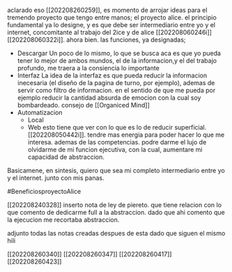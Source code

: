 aclarado eso [[202208260259]], es momento de arrojar ideas para el tremendo proyecto que tengo entre manos; el proyecto alice. el principio fundamental ya lo designe, y es que debe ser intermediario entre yo y el internet, concomitante al trabajo del 2ice y de alice  [[202208060246i]][[202208060322i]].  ahora bien. las funciones, ya designadas;


- Descargar 
	Un poco de lo mismo, lo que se busca aca es que yo pueda tener lo mejor de ambos mundos, el de la informacion,y el del trabajo profundo, me traera a la consiencia lo importante
- Interfaz
	La idea de la interfaz  es que pueda reducir la informacion inecesaria (el diseño de la pagina de turno, por ejemplo), ademas de servir como filtro de informacion. en el sentido de que me pueda por ejemplo reducir la cantidad absurda de emocion con la cual soy bombardeado. consejo de [[Organiced Mind]]
- Automatizacion 
	- Local 
	- Web
	esto tiene que ver con lo que es lo de reducir superficial. [[202208050442i]]. tendre mas energia para poder hacer lo que me interesa. ademas de las competencias. podre darme el lujo de olvidarme de mi funcion ejecutiva, con la cual, aumentare mi capacidad de abstraccion.

Basicamene, en sintesis, quiero que sea mi completo intermediario entre yo y el internet. junto con mis panas.

#BeneficiosproyectoAlice

[[202208240328]] inserto nota de ley de piereto. que tiene relacion con lo que comento de dedicarme full a la abstraccion. dado que ahi comento que la ejecucion me recortaba abstraccion.

adjunto todas las notas creadas despues de esta dado que siguen el mismo hili

[[202208260340]]
[[202208260347]]
[[202208260417]]
[[202208260423]]

